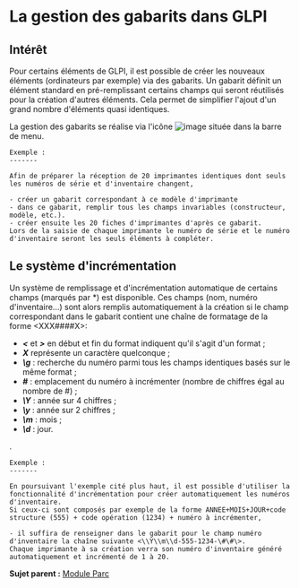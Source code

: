 La gestion des gabarits dans GLPI
=================================

Intérêt
-------

Pour certains éléments de GLPI, il est possible de créer les nouveaux éléments (ordinateurs par exemple) via des gabarits. Un gabarit définit un élément standard en pré-remplissant certains champs qui seront réutilisés pour la création d'autres éléments. Cela permet de simplifier l'ajout d'un grand nombre d'éléments quasi identiques.

La gestion des gabarits se réalise via l'icône ![image](docs/image/menu_addtemplate.png) située dans la barre de menu.

    Exemple :
    -------   

    Afin de préparer la réception de 20 imprimantes identiques dont seuls les numéros de série et d'inventaire changent, 

    - créer un gabarit correspondant à ce modèle d'imprimante 
    - dans ce gabarit, remplir tous les champs invariables (constructeur, modèle, etc.). 
    - créer ensuite les 20 fiches d'imprimantes d'après ce gabarit. 
    Lors de la saisie de chaque imprimante le numéro de série et le numéro d'inventaire seront les seuls éléments à compléter.

Le système d'incrémentation
---------------------------

Un système de remplissage et d'incrémentation automatique de certains champs (marqués par \*) est disponible. Ces champs (nom, numéro d'inventaire...) sont alors remplis automatiquement à la création si le champ correspondant dans le gabarit contient une chaîne de formatage de la forme <XXX\#\#\#\#X\>:

-   ***<*** et ***\>*** en début et fin du format indiquent qu'il s'agit d'un format ;
-   ***X*** représente un caractère quelconque ;
-   ***\\g*** : recherche du numéro parmi tous les champs identiques basés sur le même format ;
-   ***\#*** : emplacement du numéro à incrémenter (nombre de chiffres égal au nombre de \#) ;
-   ***\\Y*** : année sur 4 chiffres ;
-   ***\\y*** : année sur 2 chiffres ;
-   ***\\m*** : mois ;
-   ***\\d*** : jour.

. 

    Exemple :
    -------    

    En poursuivant l'exemple cité plus haut, il est possible d'utiliser la fonctionnalité d'incrémentation pour créer automatiquement les numéros d'inventaire. 
    Si ceux-ci sont composés par exemple de la forme ANNEE+MOIS+JOUR+code structure (555) + code opération (1234) + numéro à incrémenter, 
    
    - il suffira de renseigner dans le gabarit pour le champ numéro d'inventaire la chaîne suivante <\\Y\\m\\d-555-1234-\#\#\>.
    Chaque imprimante à sa création verra son numéro d'inventaire généré automatiquement et incrémenté de 1 à 20.

**Sujet parent :** [Module Parc](index.php?fr/03_Module_Parc/01_Module_Parc.md "Module Parc de GLPI")
